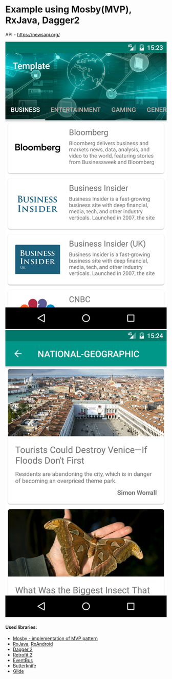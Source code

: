 Example using Mosby(MVP), RxJava, Dagger2
=========================================

API - https://newsapi.org/

![scr1](screenshots/Screenshot1.png)
![scr1](screenshots/Screenshot2.png)

#### Used libraries:
* [Mosby - implementation of MVP pattern](https://github.com/sockeqwe/mosby)
* [RxJava](https://github.com/ReactiveX/RxJava), [RxAndroid](https://github.com/ReactiveX/RxAndroid)
* [Dagger 2](https://google.github.io/dagger/)
* [Retrofit 2](https://square.github.io/retrofit/)
* [EventBus](https://github.com/greenrobot/EventBus)
* [Butterknife](http://jakewharton.github.io/butterknife/)
* [Glide](https://github.com/bumptech/glide)


